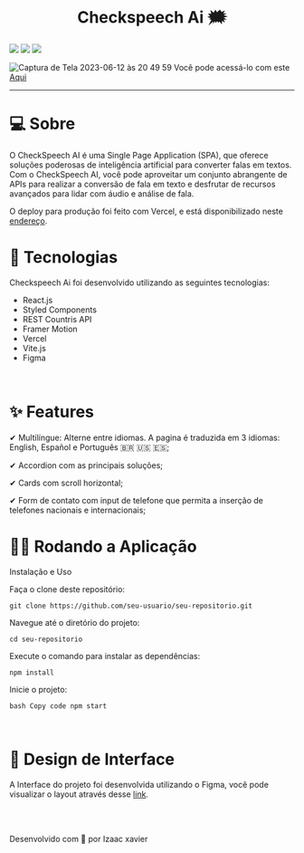 
<h1 align="center">Checkspeech Ai 🗯️</h1>
           
 
![](https://img.shields.io/badge/L%C3%ADngua-Portugu%C3%AAs-orange.svg)  ![](https://img.shields.io/badge/Idioma-Espa%C3%B1ol-brightgreen.svg)
![](https://img.shields.io/badge/Language-English-blue.svg)





![Captura de Tela 2023-06-12 às 20 49 59](https://github.com/Izaacxavier/CheckSpeechAi/assets/105816549/00479d15-be6d-4caa-be70-831a828e3149)
Você pode acessá-lo com este [Aqui](https://checkspeechai.vercel.app/)

<hr>

# 💻 Sobre
 
O CheckSpeech AI é uma Single Page Application (SPA), que oferece soluções poderosas de inteligência artificial para converter falas em textos. Com o CheckSpeech AI, você pode aproveitar um conjunto abrangente de APIs para realizar a conversão de fala em texto e desfrutar de recursos avançados para lidar com áudio e análise de fala.

O deploy para produção foi feito com Vercel, e está disponibilizado neste [endereço](https://checkspeechai.vercel.app/).
<br>

# 🚀 Tecnologias

Checkspeech Ai foi desenvolvido utilizando as seguintes tecnologias:

- React.js
- Styled Components
- REST Countris API
- Framer Motion
- Vercel
- Vite.js
- Figma
<br>

# ✨ Features

 ✔ Multilíngue: Alterne entre idiomas. A pagina é traduzida em 3 idiomas: English, Español e Português 🇧🇷 🇺🇸 🇪🇸;

 ✔ Accordion com as principais soluções;
 
 ✔ Cards com scroll horizontal;

✔ Form de contato com input de telefone que permita a inserção de telefones nacionais e internacionais;
<br>


# 👨‍💻 Rodando a Aplicação

Instalação e Uso

Faça o clone deste repositório:

`git clone https://github.com/seu-usuario/seu-repositorio.git`

Navegue até o diretório do projeto:


`cd seu-repositorio`

Execute o comando para instalar as dependências:

`npm install`

Inicie o projeto:

`bash
Copy code
npm start`

<br>

# 🎨 Design de Interface

A Interface do projeto foi desenvolvida utilizando o Figma, você pode visualizar o layout através desse [link](https://www.figma.com/file/NSj0jmH2LhhuIZxug9BLAP/CheckSpeech-AI?type=design&node-id=0%3A1&t=rNfeOoKJlchdlm98-1).

<br>
<br>
    
    
Desenvolvido com 💜 por Izaac xavier 

